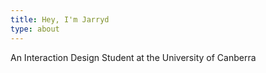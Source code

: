 ```yaml
---
title: Hey, I'm Jarryd
type: about
---
```


An Interaction Design Student at the University of Canberra